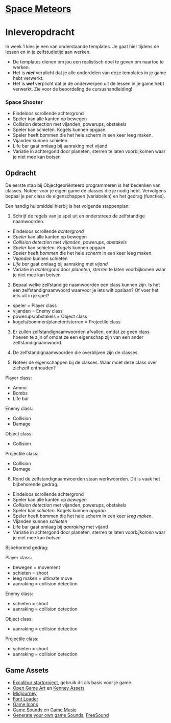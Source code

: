 # [Space Meteors](http://curleyds.github.io/PRG04-2022-2023)

# Inleveropdracht

In week 1 kies je een van onderstaande templates. Je gaat hier tijdens de lessen en in je zelfstudietijd aan werken. 

- De templates dienen om jou een realistisch doel te geven om naartoe te werken.
- Het is ***niet*** verplicht dat je alle onderdelen van deze templates in je game hebt verwerkt.
- Het is ***wel*** verplicht dat je de onderwerpen uit de lessen in je game hebt verwerkt. Zie voor de beoordeling de cursushandleiding!

### Space Shooter
- Eindeloos scrollende achtergrond
- Speler kan alle kanten op bewegen
- Collision detection met vijanden, powerups, obstakels
- Speler kan schieten. Kogels kunnen opgaan.
- Speler heeft bommen die het hele scherm in een keer leeg maken.
- Vijanden kunnen schieten
- Life bar gaat omlaag bij aanraking met vijand
- Variatie in achtergond door planeten, sterren te laten voorbijkomen waar je niet mee kan botsen

## Opdracht 

De eerste stap bij Objectgeoriënteerd programmeren is het bedenken van classes. Noteer voor je eigen 
game de classes die je nodig hebt. Vervolgens bepaal je per class de eigenschappen (variabelen) en het gedrag (functies).

Een handig hulpmiddel hierbij is het volgende stappenplan:
1. Schrijf de regels van je spel uit en onderstreep de zelfstandige naamwoorden.

- Eindeloos scrollende *achtergrond*
- *Speler* kan alle kanten op bewegen
- *Collision detection* met *vijanden*, *powerups*, *obstakels*
- *Speler* kan schieten. *Kogels* kunnen opgaan.
- *Speler* heeft *bommen* die het hele *scherm* in een keer leeg maken.
- *Vijanden* kunnen schieten
- *Life bar* gaat omlaag bij aanraking met *vijand*
- Variatie in *achtergond* door *planeten*, *sterren* te laten voorbijkomen waar je niet mee kan botsen

2. Bepaal welke zelfstandige naamwoorden een class kunnen zijn. Is het een zelfstandignaamwoord waarvoor je iets wilt opslaan? Of voer het iets uit in je spel?

- speler = Player class
- vijanden = Enemy class
- powerups/obstakels = Object class
- kogels/bommen/planeten/sterren = Projectile class

3. Er zullen zelfstandignaamwoorden afvallen, omdat ze geen class hoeven te zijn of omdat ze een eigenschap zijn van een ander zelfstandignaamwoord.

4. De zelfstandignaamwoorden die overblijven zijn de classes.

5. Noteer de eigenschappen bij de classes. Waar moet deze class over zichzelf onthouden?

Player class:
- Ammo
- Bombs
- Life bar

Enemy class:
- Collision
- Damage

Object class:
- Collision

Projectile class:
- Collision
- Damage

6. Rond de zelfstandignaamwoorden staan werkwoorden. Dit is vaak het bijbehorende gedrag.

- Eindeloos scrollende achtergrond
- Speler kan alle kanten op *bewegen*
- *Collision detection* met vijanden, powerups, obstakels
- Speler kan *schieten*. Kogels kunnen *opgaan*.
- Speler heeft bommen die het hele scherm in een keer *leeg maken*.
- Vijanden kunnen *schieten*
- Life bar gaat omlaag bij *aanraking* met vijand
- Variatie in achtergond door planeten, sterren te laten *voorbijkomen* waar je niet mee kan *botsen*

Bijbehorend gedrag:

Player class:
- bewegen = movement
- schieten = shoot
- leeg maken = ultimate move
- aanraking = collision detection

Enemy class:
- schieten = shoot
- aanraking = collision detection

Object class:
- aanraking = collision detection

Projectile class:
- schieten = shoot
- aanraking = collision detection

## Game Assets

- [Excalibur startproject](https://github.com/HR-CMGT/prg4-startproject-2023), gebruik dit als basis voor je game.
- [Open Game Art](https://opengameart.org) en [Kenney Assets](https://www.kenney.nl/assets)
- [Midjourney](https://enchanting-trader-463.notion.site/Midjourney-AI-Guide-41eca43809dd4d8fa676e648436fc29c)
- [Font Loader](https://fontfaceobserver.com)
- [Game Icons](https://game-icons.net)
- [Game Sounds](https://www.zapsplat.com) en [Game Music](https://www.bensound.com)
- [Generate your own game Sounds](https://sfxr.me), [FreeSound](https://freesound.org)
